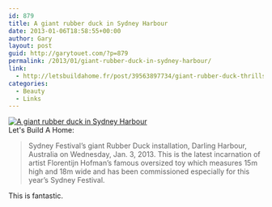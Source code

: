 ```yaml
---
id: 879
title: A giant rubber duck in Sydney Harbour
date: 2013-01-06T18:58:55+00:00
author: Gary
layout: post
guid: http://garytouet.com/?p=879
permalink: /2013/01/giant-rubber-duck-in-sydney-harbour/
link:
  - http://letsbuildahome.fr/post/39563897734/giant-rubber-duck-thrills-sydney-harbor
categories:
  - Beauty
  - Links
---
```


<a href="http://letsbuildahome.fr/post/39563897734/giant-rubber-duck-thrills-sydney-harbor" title="A giant rubber duck in Sydney Harbour"><img style="display:block; margin-left:auto; margin-right:auto;" src="http://24.media.tumblr.com/3a52dba69a2c3f1f65caea74713d143f/tumblr_mg1xfifFBc1qd8br9o1_500.jpg" alt="A giant rubber duck in Sydney Harbour" title="A giant rubber duck in Sydney Harbour" border="0" width="auto" height="auto" /></a>
Let's Build A Home:
<blockquote>Sydney Festival’s giant Rubber Duck installation, Darling Harbour, Australia on Wednesday, Jan. 3, 2013. This is the latest incarnation of artist Florentijn Hofman’s famous oversized toy which measures 15m high and 18m wide and has been commissioned especially for this year’s Sydney Festival.</blockquote>

This is fantastic.
